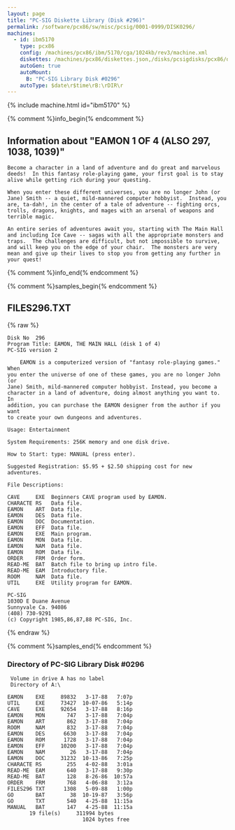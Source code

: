 ```yaml
---
layout: page
title: "PC-SIG Diskette Library (Disk #296)"
permalink: /software/pcx86/sw/misc/pcsig/0001-0999/DISK0296/
machines:
  - id: ibm5170
    type: pcx86
    config: /machines/pcx86/ibm/5170/cga/1024kb/rev3/machine.xml
    diskettes: /machines/pcx86/diskettes.json,/disks/pcsigdisks/pcx86/diskettes.json
    autoGen: true
    autoMount:
      B: "PC-SIG Library Disk #0296"
    autoType: $date\r$time\rB:\rDIR\r
---
```


{% include machine.html id="ibm5170" %}

{% comment %}info_begin{% endcomment %}

## Information about "EAMON 1 OF 4 (ALSO 297, 1038, 1039)"

    Become a character in a land of adventure and do great and marvelous
    deeds!  In this fantasy role-playing game, your first goal is to stay
    alive while getting rich during your questing.
    
    When you enter these different universes, you are no longer John (or
    Jane) Smith -- a quiet, mild-mannered computer hobbyist.  Instead, you
    are, ta-dah!, in the center of a tale of adventure -- fighting orcs,
    trolls, dragons, knights, and mages with an arsenal of weapons and
    terrible magic.
    
    An entire series of adventures await you, starting with The Main Hall
    and including Ice Cave -- sagas with all the appropriate monsters and
    traps.  The challenges are difficult, but not impossible to survive,
    and will keep you on the edge of your chair.  The monsters are very
    mean and give up their lives to stop you from getting any further in
    your quest!
{% comment %}info_end{% endcomment %}

{% comment %}samples_begin{% endcomment %}

## FILES296.TXT

{% raw %}
```
Disk No  296
Program Title: EAMON, THE MAIN HALL (disk 1 of 4)
PC-SIG version 2

    EAMON is a computerized version of "fantasy role-playing games." When
you enter the universe of one of these games, you are no longer John (or
Jane) Smith, mild-mannered computer hobbyist. Instead, you become a
character in a land of adventure, doing almost anything you want to. In
addition, you can purchase the EAMON designer from the author if you want
to create your own dungeons and adventures.

Usage: Entertainment

System Requirements: 256K memory and one disk drive.

How to Start: type: MANUAL (press enter).

Suggested Registration: $5.95 + $2.50 shipping cost for new adventures.

File Descriptions:

CAVE     EXE  Beginners CAVE program used by EAMON.
CHARACTE RS   Data file.
EAMON    ART  Data file.
EAMON    DES  Data file.
EAMON    DOC  Documentation.
EAMON    EFF  Data file.
EAMON    EXE  Main program.
EAMON    MON  Data file.
EAMON    NAM  Data file.
EAMON    ROM  Data file.
ORDER    FRM  Order form.
READ-ME  BAT  Batch file to bring up intro file.
READ-ME  EAM  Introductory file.
ROOM     NAM  Data file.
UTIL     EXE  Utility program for EAMON.

PC-SIG
1030D E Duane Avenue
Sunnyvale Ca. 94086
(408) 730-9291
(c) Copyright 1985,86,87,88 PC-SIG, Inc.

```
{% endraw %}

{% comment %}samples_end{% endcomment %}

### Directory of PC-SIG Library Disk #0296

     Volume in drive A has no label
     Directory of A:\

    EAMON    EXE     89832   3-17-88   7:07p
    UTIL     EXE     73427  10-07-86   5:14p
    CAVE     EXE     92654   3-17-88   8:16p
    EAMON    MON       747   3-17-88   7:04p
    EAMON    ART       862   3-17-88   7:04p
    ROOM     NAM       832   3-17-88   7:04p
    EAMON    DES      6630   3-17-88   7:04p
    EAMON    ROM      1728   3-17-88   7:04p
    EAMON    EFF     10200   3-17-88   7:04p
    EAMON    NAM        26   3-17-88   7:04p
    EAMON    DOC     31232  10-13-86   7:25p
    CHARACTE RS        255   4-02-88   3:01a
    READ-ME  EAM       640   3-17-88   9:30p
    READ-ME  BAT       128   8-26-86  10:57a
    ORDER    FRM       768   4-06-88   3:12a
    FILES296 TXT      1308   5-09-88   1:00p
    GO       BAT        38  10-19-87   3:56p
    GO       TXT       540   4-25-88  11:15a
    MANUAL   BAT       147   4-25-88  11:15a
           19 file(s)     311994 bytes
                            1024 bytes free
